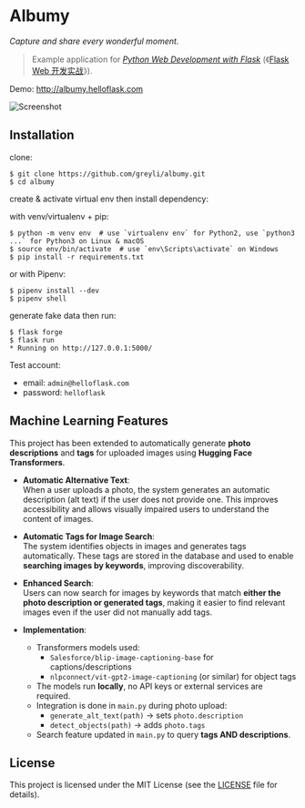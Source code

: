 # Albumy

*Capture and share every wonderful moment.*

> Example application for *[Python Web Development with Flask](https://helloflask.com/en/book/1)* (《[Flask Web 开发实战](https://helloflask.com/book/1)》).

Demo: http://albumy.helloflask.com

![Screenshot](https://helloflask.com/screenshots/albumy.png)

## Installation

clone:
```
$ git clone https://github.com/greyli/albumy.git
$ cd albumy
```
create & activate virtual env then install dependency:

with venv/virtualenv + pip:
```
$ python -m venv env  # use `virtualenv env` for Python2, use `python3 ...` for Python3 on Linux & macOS
$ source env/bin/activate  # use `env\Scripts\activate` on Windows
$ pip install -r requirements.txt
```
or with Pipenv:
```
$ pipenv install --dev
$ pipenv shell
```
generate fake data then run:
```
$ flask forge
$ flask run
* Running on http://127.0.0.1:5000/
```
Test account:
* email: `admin@helloflask.com`
* password: `helloflask`

## Machine Learning Features  

This project has been extended to automatically generate **photo descriptions** and **tags** for uploaded images using **Hugging Face Transformers**.  

- **Automatic Alternative Text**:  
  When a user uploads a photo, the system generates an automatic description (alt text) if the user does not provide one. This improves accessibility and allows visually impaired users to understand the content of images.  

- **Automatic Tags for Image Search**:  
  The system identifies objects in images and generates tags automatically. These tags are stored in the database and used to enable **searching images by keywords**, improving discoverability.  

- **Enhanced Search**:  
  Users can now search for images by keywords that match **either the photo description or generated tags**, making it easier to find relevant images even if the user did not manually add tags.  

- **Implementation**:  
  - Transformers models used:
    - `Salesforce/blip-image-captioning-base` for captions/descriptions  
    - `nlpconnect/vit-gpt2-image-captioning` (or similar) for object tags  
  - The models run **locally**, no API keys or external services are required.  
  - Integration is done in `main.py` during photo upload:  
    - `generate_alt_text(path)` → sets `photo.description`  
    - `detect_objects(path)` → adds `photo.tags`  
  - Search feature updated in `main.py` to query **tags AND descriptions**.  


## License

This project is licensed under the MIT License (see the
[LICENSE](LICENSE) file for details).
